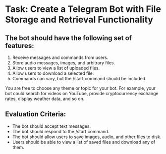 # Task: Create a Telegram Bot with File Storage and Retrieval Functionality

## The bot should have the following set of features:

1. Receive messages and commands from users.
2. Store audio messages, images, and arbitrary files.
3. Allow users to view a list of uploaded files.
4. Allow users to download a selected file.
5. Commands can vary, but the /start command should be included.

You are free to choose any theme or topic for your bot. For example, your bot could search for videos on YouTube, provide cryptocurrency exchange rates, display weather data, and so on.

## Evaluation Criteria:

- The bot should accept text messages.
- The bot should respond to the /start command.
- The bot should allow users to save images, audio, and other files to disk.
- Users should be able to view a list of saved files and download any of them.
